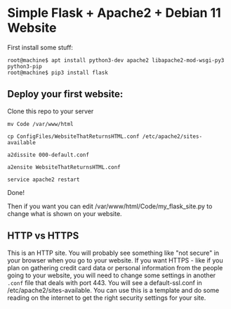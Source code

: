 # Simple Flask + Apache2 + Debian 11 Website

First install some stuff:

```
root@machine$ apt install python3-dev apache2 libapache2-mod-wsgi-py3 python3-pip
root@machine$ pip3 install flask
```

## Deploy your first website:

Clone this repo to your server

`mv Code /var/www/html`

`cp ConfigFiles/WebsiteThatReturnsHTML.conf /etc/apache2/sites-available`

`a2dissite 000-default.conf`

`a2ensite WebsiteThatReturnsHTML.conf`

`service apache2 restart`

Done!

Then if you want you can edit /var/www/html/Code/my_flask_site.py to change what is shown on your website.

## HTTP vs HTTPS
This is an HTTP site. You will probably see something like "not secure" in your browser when you go to your website. If you want HTTPS - like if you plan on gathering credit card data or personal information from the people going to your website, you will need to change some settings in another `.conf` file that deals with port 443. You will see a default-ssl.conf in /etc/apache2/sites-available. You can use this is a template and do some reading on the internet to get the right security settings for your site.

